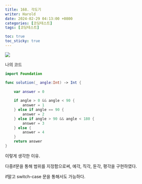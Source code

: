 ```yaml
---
title: 168. 각도기
writer: Harold
date: 2024-02-29 04:13:00 +0800
categories: [코딩테스트]
tags: [코딩테스트]

toc: true
toc_sticky: true
---
```

![](https://velog.velcdn.com/images/haroldfromk/post/a3e1f655-2519-44e7-93c3-f906ca410730/image.png)

나의 코드
```swift
import Foundation

func solution(_ angle:Int) -> Int {
    
    var answer = 0
    
    if angle > 0 && angle < 90 {
        answer = 1
    } else if angle == 90 {
        answer = 2
    } else if angle > 90 && angle < 180 {
        answer = 3
    } else {
        answer = 4 
    }
    return answer
}
```

이렇게 생각한 이유.

다중if문을 통해 범위를 지정함으로써, 예각, 직각, 둔각, 평각을 구현하였다.

if말고 switch-case 문을 통해서도 가능하다.